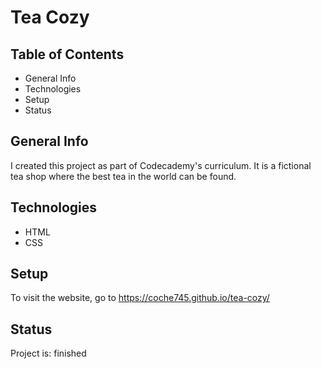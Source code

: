 # Tea Cozy
## Table of Contents
+ General Info
+ Technologies
+ Setup
+ Status
## General Info
I created this project as part of Codecademy's curriculum. It is a fictional tea shop where the best tea in the world can be found.
## Technologies
+ HTML
+ CSS
## Setup
To visit the website, go to https://coche745.github.io/tea-cozy/
## Status
Project is: finished
